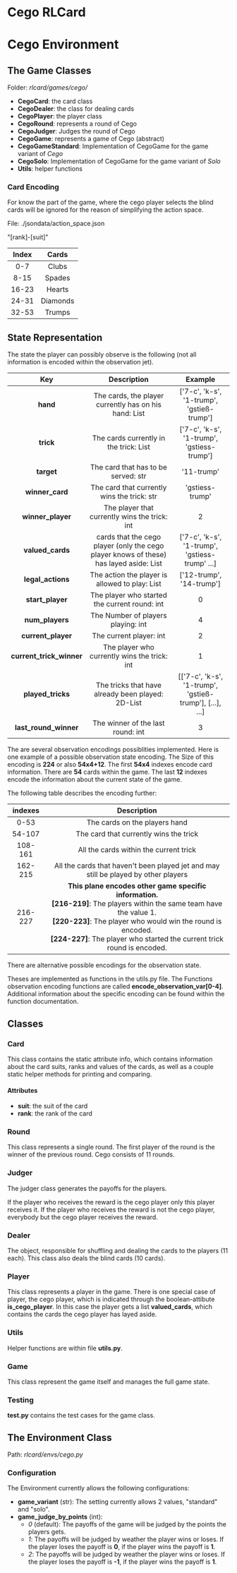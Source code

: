 # Cego RLCard

# Cego Environment

## The Game Classes

Folder: *rlcard/games/cego/*

* **CegoCard**: the card class
* **CegoDealer**: the class for dealing cards
* **CegoPlayer**: the player class
* **CegoRound**: represents a round of Cego
* **CegoJudger**: Judges the round of Cego
* **CegoGame**: represents a game of Cego (abstract)
* **CegoGameStandard**: Implementation of CegoGame for the game variant of *Cego*
* **CegoSolo**: Implementation of CegoGame for the game variant of *Solo*
* **Utils**: helper functions

### Card Encoding

For know the part of the game, where the cego player selects the blind cards will be ignored for the reason of simplifying the action space.

File: ./jsondata/action_space.json

"\[rank\]-\[suit\]"

| Index | Cards |
|:-----:|:-----:|
| 0-7 | Clubs |
| 8-15 | Spades |
| 16-23 | Hearts |
| 24-31 | Diamonds |
| 32-53 | Trumps |

## State Representation

The state the player can possibly observe is the following (not all information is encoded within the observation jet).

| Key | Description | Example |
|:---:|:-----------:|:-------:|
| **hand** | The cards, the player currently has on his hand: List | ['7-c', 'k-s', '1-trump', 'gstieß-trump'] |
| **trick** | The cards currently in the trick: List | ['7-c', 'k-s', '1-trump', 'gstiess-trump']  |
| **target** | The card that has to be served: str | '11-trump' |
| **winner_card** | The card that currently wins the trick: str | 'gstiess-trump' |
| **winner_player** | The player that currently wins the trick: int | 2 |
| **valued_cards** | cards that the cego player (only the cego player knows of these) has layed aside: List | ['7-c', 'k-s', '1-trump', 'gstiess-trump' ...] |
| **legal_actions** | The action the player is allowed to play: List | ['12-trump', '14-trump'] |
| **start_player** | The player who started the current round: int | 0 |
| **num_players** | The Number of players playing: int | 4 |
| **current_player** | The current player: int | 2 |
| **current_trick_winner** | The player who currently wins the trick: int| 1 |
| **played_tricks** | The tricks that have already been played: 2D-List | [['7-c', 'k-s', '1-trump', 'gstieß-trump'], [...], ...] |
| **last_round_winner** | The winner of the last round: int | 3 |

The are several observation encodings possiblities implemented. Here is one example of a possible observation state encoding. The Size of this encoding is **224** or also **54x4+12**. The first **54x4** indexes encode card information. There are **54** cards within the game. The last **12** indexes encode the information about the current state of the game. 

The following table describes the encoding further:

| indexes | Description |
|:---:|:---:|
| 0-53 | The cards on the players hand |
| 54-107 | The card that currently wins the trick |
| 108-161 | All the cards within the current trick |
| 162-215 | All the cards that haven't been played jet and may still be played by other players |
| 216-227 | **This plane encodes other game specific information.** <br> **[216-219]**: The players within the same team have the value 1. <br> **[220-223]**: The player who would win the round is encoded. <br> **[224-227]**: The player who started the current trick round is encoded. |

There are alternative possible encodings for the observation state.

Theses are implemented as functions in the utils.py file. The Functions observation encoding functions are called **encode_observation_var[0-4]**. Additional information about the specific encoding can be found within the function documentation.

## Classes

### Card

This class contains the static attribute info, which contains information about the card suits, ranks and values of the cards, as well as a couple static helper methods for printing and comparing.

#### Attributes

* **suit**: the suit of the card
* **rank**: the rank of the card

### Round 

This class represents a single round. The first player of the round is the winner of the previous round. Cego consists of 11 rounds.

### Judger

The judger class generates the payoffs for the players.

If the player who receives the reward is the cego player only this player receives it. If the player who receives the reward is not the cego player, everybody but the cego player receives the reward.

### Dealer

The object, responsible for shuffling and dealing the cards to the players (11 each). This class also deals the blind cards (10 cards).

### Player

This class represents a player in the game. There is one special case of player, the cego player, which is indicated through the boolean-attibute **is_cego_player**. In this case the player gets a list **valued_cards**, which contains the cards the cego player has layed aside.

### Utils

Helper functions are within file **utils.py**.

### Game

This class represent the game itself and manages the full game state.

### Testing

**test.py** contains the test cases for the game class.

## The Environment Class

Path: *rlcard/envs/cego.py*

### Configuration

The Environment currently allows the following configurations:
* **game_variant** (str): The setting currently allows 2 values, "standard" and "solo".
* **game_judge_by_points** (int): 
  * *0* (default): The payoffs of the game will be judged by the points the players gets. 
  * *1*: The payoffs will be judged by weather the player wins or loses. If the player loses the payoff is **0**, if the player wins the payoff is **1**.
  * *2*: The payoffs will be judged by weather the player wins or loses. If the player loses the payoff is **-1**, if the player wins the payoff is **1**.